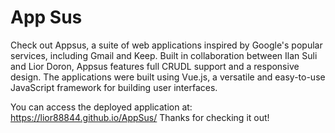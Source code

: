 <h1> App Sus </h1>
<p>Check out Appsus, a suite of web applications inspired by Google's popular services, 
including Gmail and Keep. Built in collaboration between Ilan Suli and Lior Doron, 
Appsus features full CRUDL support and a responsive design. The applications were built using Vue.js, 
a versatile and easy-to-use JavaScript framework for building user interfaces.</p>

You can access the deployed application at: https://lior88844.github.io/AppSus/ Thanks for checking it out!
